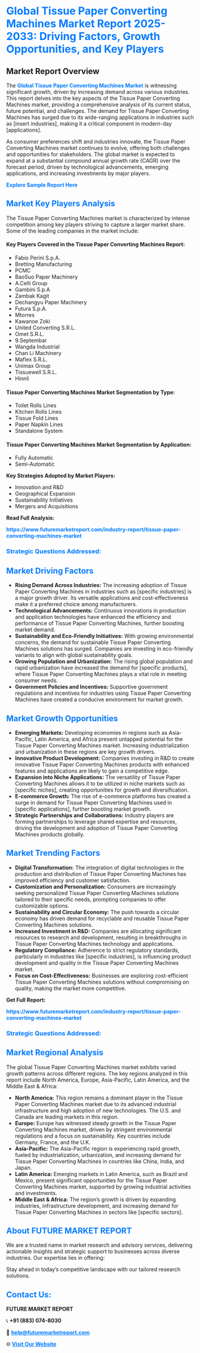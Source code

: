 <h1 style="color: #007BFF;">Global Tissue Paper Converting Machines Market Report 2025-2033: Driving Factors, Growth Opportunities, and Key Players</h1>

<section id="overview">
<h2>Market Report Overview</h2>
<p>The <a href="https://www.futuremarketreport.com/industry-report/tissue-paper-converting-machines-market" style="color: #007BFF; text-decoration: none;"><strong>Global Tissue Paper Converting Machines Market</strong></a> is witnessing significant growth, driven by increasing demand across various industries. This report delves into the key aspects of the Tissue Paper Converting Machines market, providing a comprehensive analysis of its current status, future potential, and challenges. The demand for Tissue Paper Converting Machines has surged due to its wide-ranging applications in industries such as [insert industries], making it a critical component in modern-day [applications].</p>
<p>As consumer preferences shift and industries innovate, the Tissue Paper Converting Machines market continues to evolve, offering both challenges and opportunities for stakeholders. The global market is expected to expand at a substantial compound annual growth rate (CAGR) over the forecast period, driven by technological advancements, emerging applications, and increasing investments by major players.</p>
</section>

<section id="overview">
<p><a href="https://www.futuremarketreport.com/request-sample/reportId=55087" style="color: #007BFF; text-decoration: none;"><strong>Explore Sample Report Here</strong></a></p>
</section>

<section id="key-players">
<h2 style="color: #007BFF;">Market Key Players Analysis</h2>
<p>The Tissue Paper Converting Machines market is characterized by intense competition among key players striving to capture a larger market share. Some of the leading companies in the market include:</p>
<h4>Key Players Covered in the Tissue Paper Converting Machines Report:</h4>
<ul><li>Fabio Perini S.p.A.</li><li>Bretting Manufacturing</li><li>PCMC</li><li>BaoSuo Paper Machinery</li><li>A.Celli Group</li><li>Gambini S.p.A</li><li>Zambak Kagit</li><li>Dechangyu Paper Machinery</li><li>Futura S.p.A.</li><li>Mtorres</li><li>Kawanoe Zoki</li><li>United Converting S.R.L.</li><li>Omet S.R.L.</li><li>9.Septembar</li><li>Wangda Industrial</li><li>Chan Li Machinery</li><li>Maflex S.R.L.</li><li>Unimax Group</li><li>Tissuewell S.R.L.</li><li>Hinnli</li></ul>
<h4>Tissue Paper Converting Machines Market Segmentation by Type:</h4>
<ul><li>Toilet Rolls Lines</li><li>Kitchen Rolls Lines</li><li>Tissue Fold Lines</li><li>Paper Napkin Lines</li><li>Standalone System</li></ul>

<h4>Tissue Paper Converting Machines Market Segmentation by Application:</h4>
<ul><li>Fully Automatic</li><li>Semi-Automatic</li></ul>
<p><strong>Key Strategies Adopted by Market Players:</strong></p>
<ul>
<li>Innovation and R&D</li>
<li>Geographical Expansion</li>
<li>Sustainability Initiatives</li>
<li>Mergers and Acquisitions</li>
</ul>
</section>

<section>
<p><strong>Read Full Analysis: </strong></p><a href="https://www.futuremarketreport.com/industry-report/tissue-paper-converting-machines-market" style="color: #007BFF; text-decoration: none;"><strong>https://www.futuremarketreport.com/industry-report/tissue-paper-converting-machines-market</strong></a>
<h3 style="color: #007BFF;">Strategic Questions Addressed:</h3>
</section>

<section id="driving-factors">
<h2 style="color: #007BFF;">Market Driving Factors</h2>
<ul>
<li><strong>Rising Demand Across Industries:</strong> The increasing adoption of Tissue Paper Converting Machines in industries such as [specific industries] is a major growth driver. Its versatile applications and cost-effectiveness make it a preferred choice among manufacturers.</li>
<li><strong>Technological Advancements:</strong> Continuous innovations in production and application technologies have enhanced the efficiency and performance of Tissue Paper Converting Machines, further boosting market demand.</li>
<li><strong>Sustainability and Eco-Friendly Initiatives:</strong> With growing environmental concerns, the demand for sustainable Tissue Paper Converting Machines solutions has surged. Companies are investing in eco-friendly variants to align with global sustainability goals.</li>
<li><strong>Growing Population and Urbanization:</strong> The rising global population and rapid urbanization have increased the demand for [specific products], where Tissue Paper Converting Machines plays a vital role in meeting consumer needs.</li>
<li><strong>Government Policies and Incentives:</strong> Supportive government regulations and incentives for industries using Tissue Paper Converting Machines have created a conducive environment for market growth.</li>
</ul>
</section>

<section id="growth-opportunities">
<h2 style="color: #007BFF;">Market Growth Opportunities</h2>
<ul>
<li><strong>Emerging Markets:</strong> Developing economies in regions such as Asia-Pacific, Latin America, and Africa present untapped potential for the Tissue Paper Converting Machines market. Increasing industrialization and urbanization in these regions are key growth drivers.</li>
<li><strong>Innovative Product Development:</strong> Companies investing in R&D to create innovative Tissue Paper Converting Machines products with enhanced features and applications are likely to gain a competitive edge.</li>
<li><strong>Expansion into Niche Applications:</strong> The versatility of Tissue Paper Converting Machines allows it to be utilized in niche markets such as [specific niches], creating opportunities for growth and diversification.</li>
<li><strong>E-commerce Growth:</strong> The rise of e-commerce platforms has created a surge in demand for Tissue Paper Converting Machines used in [specific applications], further boosting market growth.</li>
<li><strong>Strategic Partnerships and Collaborations:</strong> Industry players are forming partnerships to leverage shared expertise and resources, driving the development and adoption of Tissue Paper Converting Machines products globally.</li>
</ul>
</section>

<section id="trending-factors">
<h2 style="color: #007BFF;">Market Trending Factors</h2>
<ul>
<li><strong>Digital Transformation:</strong> The integration of digital technologies in the production and distribution of Tissue Paper Converting Machines has improved efficiency and customer satisfaction.</li>
<li><strong>Customization and Personalization:</strong> Consumers are increasingly seeking personalized Tissue Paper Converting Machines solutions tailored to their specific needs, prompting companies to offer customizable options.</li>
<li><strong>Sustainability and Circular Economy:</strong> The push towards a circular economy has driven demand for recyclable and reusable Tissue Paper Converting Machines solutions.</li>
<li><strong>Increased Investment in R&D:</strong> Companies are allocating significant resources to research and development, resulting in breakthroughs in Tissue Paper Converting Machines technology and applications.</li>
<li><strong>Regulatory Compliance:</strong> Adherence to strict regulatory standards, particularly in industries like [specific industries], is influencing product development and quality in the Tissue Paper Converting Machines market.</li>
<li><strong>Focus on Cost-Effectiveness:</strong> Businesses are exploring cost-efficient Tissue Paper Converting Machines solutions without compromising on quality, making the market more competitive.</li>
</ul>
</section>

<section>
<p><strong>Get Full Report: </strong></p><a href="https://www.futuremarketreport.com/industry-report/tissue-paper-converting-machines-market" style="color: #007BFF; text-decoration: none;"><strong>https://www.futuremarketreport.com/industry-report/tissue-paper-converting-machines-market</strong></a>
<h3 style="color: #007BFF;">Strategic Questions Addressed:</h3>
</section>


<section id="regional-analysis">
<h2 style="color: #007BFF;">Market Regional Analysis</h2>
<p>The global Tissue Paper Converting Machines market exhibits varied growth patterns across different regions. The key regions analyzed in this report include North America, Europe, Asia-Pacific, Latin America, and the Middle East & Africa:</p>
<ul>
<li><strong>North America:</strong> This region remains a dominant player in the Tissue Paper Converting Machines market due to its advanced industrial infrastructure and high adoption of new technologies. The U.S. and Canada are leading markets in this region.</li>
<li><strong>Europe:</strong> Europe has witnessed steady growth in the Tissue Paper Converting Machines market, driven by stringent environmental regulations and a focus on sustainability. Key countries include Germany, France, and the U.K.</li>
<li><strong>Asia-Pacific:</strong> The Asia-Pacific region is experiencing rapid growth, fueled by industrialization, urbanization, and increasing demand for Tissue Paper Converting Machines in countries like China, India, and Japan.</li>
<li><strong>Latin America:</strong> Emerging markets in Latin America, such as Brazil and Mexico, present significant opportunities for the Tissue Paper Converting Machines market, supported by growing industrial activities and investments.</li>
<li><strong>Middle East & Africa:</strong> The region’s growth is driven by expanding industries, infrastructure development, and increasing demand for Tissue Paper Converting Machines in sectors like [specific sectors].</li>
</ul>
</section>

<footer>
<h2 style="color: #007BFF;">About FUTURE MARKET REPORT</h2>
<p>We are a trusted name in market research and advisory services, delivering actionable insights and strategic support to businesses across diverse industries. Our expertise lies in offering:</p>

<p>Stay ahead in today’s competitive landscape with our tailored research solutions.</p>

<h2 style="color: #007BFF;">Contact Us:</h2>
<p><strong>FUTURE MARKET REPORT</strong></p>
<p>📞 <strong>+91 (883) 074-8030</strong></p>
<p>📧 <strong><a href="mailto:help@futuremarketreport.com" style="color: #007BFF;">help@futuremarketreport.com</a></strong></p>
<p>🌐 <strong><a href="https://www.futuremarketreport.com/" style="color: #007BFF;">Visit Our Website</a></strong></p>
</footer>